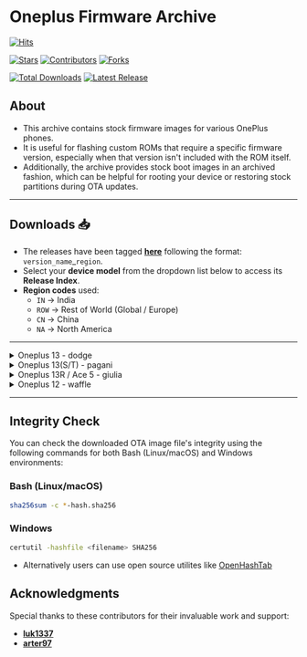 # Oneplus Firmware Archive

[![Hits](https://hitscounter.dev/api/hit?url=https%3A%2F%2Fgithub.com%2Fspike0en%2Foplus_firmware_archive&label=Hits&icon=github&color=%23b02a37&labelColor=2E2E3F)](https://github.com/spike0en/oplus_firmware_archive)

[![Stars](https://img.shields.io/github/stars/spike0en/oplus_firmware_archive?label=Stars&logo=github&logoColor=white&color=fb481f&labelColor=2E2E3F&style=flat)](https://github.com/spike0en/oplus_firmware_archive/stargazers)
[![Contributors](https://img.shields.io/github/contributors/spike0en/oplus_firmware_archive?label=Contributors&logo=github&logoColor=white&color=2b2a7b&labelColor=2E2E3F&style=flat)](https://github.com/spike0en/oplus_firmware_archive/graphs/contributors)
[![Forks](https://img.shields.io/github/forks/spike0en/oplus_firmware_archive?label=Forks&logo=github&logoColor=white&color=eeb705&labelColor=2E2E3F&style=flat)](https://github.com/spike0en/oplus_firmware_archive/network/members)

[![Total Downloads](https://img.shields.io/github/downloads/spike0en/oplus_firmware_archive/total?label=Downloads&logo=github&logoColor=white&color=9E9D10&labelColor=2E2E3F&style=flat)](https://github.com/spike0en/oplus_firmware_archive/releases)
[![Latest Release](https://img.shields.io/github/release/spike0en/oplus_firmware_archive?label=Latest&logo=git&logoColor=white&color=18673F&labelColor=2E2E3F&style=flat)](https://github.com/spike0en/oplus_firmware_archive/releases/latest)

## About 

- This archive contains stock firmware images for various OnePlus phones.
- It is useful for flashing custom ROMs that require a specific firmware version, especially when that version isn't included with the ROM itself.
- Additionally, the archive provides stock boot images in an archived fashion, which can be helpful for rooting your device or restoring stock partitions during OTA updates.

---

## Downloads 📥

- The releases have been tagged [**here**](https://github.com/spike0en/oplus_firmware_archive/releases) following the format: `version_name`_`region`.
- Select your **device model** from the dropdown list below to access its **Release Index**.
- **Region codes** used:
  - `IN` → India  
  - `ROW` → Rest of World (Global / Europe)  
  - `CN` → China  
  - `NA` → North America

---

<details>
  <summary>Oneplus 13 - dodge</summary>

<br>

| Model ID   | Region | Releases |
|------------|--------|----------|
| CPH2649    | IN     | [View](https://github.com/spike0en/oneplus_archive/releases?q=CPH2649&expanded=true) |
| CPH2653    | ROW    | [View](https://github.com/spike0en/oneplus_archive/releases?q=CPH2653&expanded=true) |
| CPH2655    | NA     | [View](https://github.com/spike0en/oneplus_archive/releases?q=CPH2655&expanded=true) |
| PJZ110     | CN     | [View](https://github.com/spike0en/oneplus_archive/releases?q=PJZ110&expanded=true)  |

</details>

<details>
  <summary>Oneplus 13(S/T) - pagani</summary>

<br>

| Model ID   | Region | Releases |
|------------|--------|----------|
| CPH2723    | ROW    | [View](https://github.com/spike0en/oneplus_archive/releases?q=CPH2723&expanded=true) |
| PKX110     | CN     | [View](https://github.com/spike0en/oneplus_archive/releases?q=PKX110&expanded=true)  |

</details>

<details>
  <summary>Oneplus 13R / Ace 5 - giulia</summary>

<br>

| Model ID   | Region | Releases |
|------------|--------|----------|
| CPH2691    | IN     | [View](https://github.com/spike0en/oneplus_archive/releases?q=CPH2691&expanded=true) |
| CPH2645    | ROW    | [View](https://github.com/spike0en/oneplus_archive/releases?q=CPH2645&expanded=true) |
| CPH2647    | NA     | [View](https://github.com/spike0en/oneplus_archive/releases?q=CPH2647&expanded=true) |

</details>

<details>
  <summary>Oneplus 12 - waffle</summary>

<br>

| Model ID   | Region | Releases |
|------------|--------|----------|
| CPH2573    | IN     | [View](https://github.com/spike0en/oneplus_archive/releases?q=CPH2573&expanded=true) |
| CPH2581    | ROW    | [View](https://github.com/spike0en/oneplus_archive/releases?q=CPH2581&expanded=true) |
| CPH2583    | NA     | [View](https://github.com/spike0en/oneplus_archive/releases?q=CPH2583&expanded=true) |
| PJD110     | CN     | [View](https://github.com/spike0en/oneplus_archive/releases?q=PJD110&expanded=true)  |

</details>

---

## Integrity Check

You can check the downloaded OTA image file's integrity using the following commands for both Bash (Linux/macOS) and Windows environments:

### Bash (Linux/macOS)

```bash
sha256sum -c *-hash.sha256
```

### Windows

```bash
certutil -hashfile <filename> SHA256
```
- Alternatively users can use open source utilites like [OpenHashTab](https://github.com/namazso/OpenHashTab)


## Acknowledgments

Special thanks to these contributors for their invaluable work and support:
- **[luk1337](https://github.com/luk1337/oplus_archive)**
- **[arter97](https://github.com/arter97/nothing_archive)**
